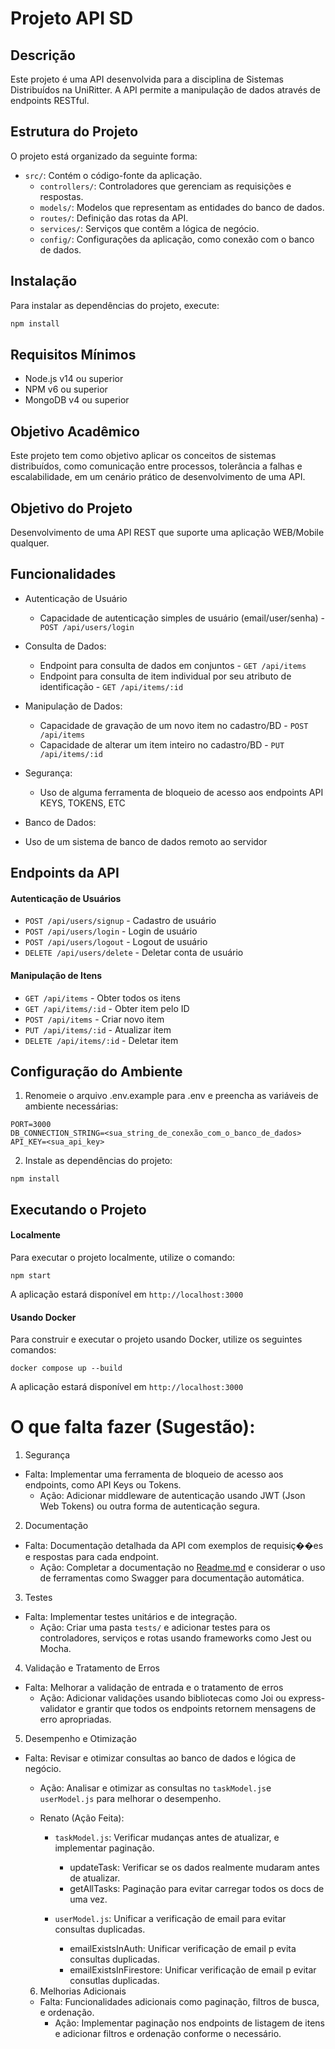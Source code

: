 # Projeto API SD

## Descrição

Este projeto é uma API desenvolvida para a disciplina de Sistemas Distribuídos na UniRitter. A API permite a manipulação de dados através de endpoints RESTful.

## Estrutura do Projeto

O projeto está organizado da seguinte forma:

- `src/`: Contém o código-fonte da aplicação.
  - `controllers/`: Controladores que gerenciam as requisições e respostas.
  - `models/`: Modelos que representam as entidades do banco de dados.
  - `routes/`: Definição das rotas da API.
  - `services/`: Serviços que contêm a lógica de negócio.
  - `config/`: Configurações da aplicação, como conexão com o banco de dados.

## Instalação

Para instalar as dependências do projeto, execute:

```sh
npm install
```

## Requisitos Mínimos

- Node.js v14 ou superior
- NPM v6 ou superior
- MongoDB v4 ou superior

## Objetivo Acadêmico

Este projeto tem como objetivo aplicar os conceitos de sistemas distribuídos, como comunicação entre processos, tolerância a falhas e escalabilidade, em um cenário prático de desenvolvimento de uma API.

## Objetivo do Projeto

Desenvolvimento de uma API REST que suporte uma aplicação WEB/Mobile qualquer.

## Funcionalidades

- Autenticação de Usuário

  - Capacidade de autenticação simples de usuário (email/user/senha) - ` POST /api/users/login`

- Consulta de Dados:

  - Endpoint para consulta de dados em conjuntos - `GET /api/items`
  - Endpoint para consulta de item individual por seu atributo de identificação - `GET /api/items/:id`

- Manipulação de Dados:

  - Capacidade de gravação de um novo item no cadastro/BD - `POST /api/items`
  - Capacidade de alterar um item inteiro no cadastro/BD - `PUT /api/items/:id`

- Segurança:

  - Uso de alguma ferramenta de bloqueio de acesso aos endpoints API KEYS, TOKENS, ETC

- Banco de Dados:
- Uso de um sistema de banco de dados remoto ao servidor

## Endpoints da API

#### Autenticação de Usuários

- `POST /api/users/signup` - Cadastro de usuário
- `POST /api/users/login` - Login de usuário
- `POST /api/users/logout` - Logout de usuário
- `DELETE /api/users/delete` - Deletar conta de usuário

#### Manipulação de Itens

- `GET /api/items` - Obter todos os itens
- `GET /api/items/:id` - Obter item pelo ID
- `POST /api/items` - Criar novo item
- `PUT /api/items/:id` - Atualizar item
- `DELETE /api/items/:id` - Deletar item

## Configuração do Ambiente

1. Renomeie o arquivo .env.example para .env e preencha as variáveis de ambiente necessárias:

```
PORT=3000
DB_CONNECTION_STRING=<sua_string_de_conexão_com_o_banco_de_dados>
API_KEY=<sua_api_key>
```

2. Instale as dependências do projeto:

```
npm install
```

## Executando o Projeto

#### Localmente

Para executar o projeto localmente, utilize o comando:

```
npm start
```

A aplicação estará disponível em `http://localhost:3000`

#### Usando Docker

Para construir e executar o projeto usando Docker, utilize os seguintes comandos:

```
docker compose up --build
```

A aplicação estará disponível em `http://localhost:3000`

# O que falta fazer (Sugestão):

1. Segurança

- Falta: Implementar uma ferramenta de bloqueio de acesso aos endpoints, como API Keys ou Tokens.
  - Ação: Adicionar middleware de autenticação usando JWT (Json Web Tokens) ou outra forma de autenticação segura.

2. Documentação

- Falta: Documentação detalhada da API com exemplos de requisiç��es e respostas para cada endpoint.
  - Ação: Completar a documentação no [Readme.md](/README.md) e considerar o uso de ferramentas como Swagger para documentação automática.

3. Testes

- Falta: Implementar testes unitários e de integração.
  - Ação: Criar uma pasta `tests/` e adicionar testes para os controladores, serviços e rotas usando frameworks como Jest ou Mocha.

4. Validação e Tratamento de Erros

- Falta: Melhorar a validação de entrada e o tratamento de erros
  - Ação: Adicionar validações usando bibliotecas como Joi ou express-validator e grantir que todos os endpoints retornem mensagens de erro apropriadas.

5. Desempenho e Otimização

- Falta: Revisar e otimizar consultas ao banco de dados e lógica de negócio.

  - Ação: Analisar e otimizar as consultas no `taskModel.js`e `userModel.js` para melhorar o desempenho.

  - Renato (Ação Feita):

    - `taskModel.js`: Verificar mudanças antes de atualizar, e implementar paginação.

      - updateTask: Verificar se os dados realmente mudaram antes de atualizar.
      - getAllTasks: Paginação para evitar carregar todos os docs de uma vez.

    - `userModel.js`: Unificar a verificação de email para evitar consultas duplicadas.
      - emailExistsInAuth: Unificar verificação de email p evita consultas duplicadas.
      - emailExistsInFirestore: Unificar verificação de email p evitar consutlas duplicadas.

  6. Melhorias Adicionais

  - Falta: Funcionalidades adicionais como paginação, filtros de busca, e ordenação.
    - Ação: Implementar paginação nos endpoints de listagem de itens e adicionar filtros e ordenação conforme o necessário.
